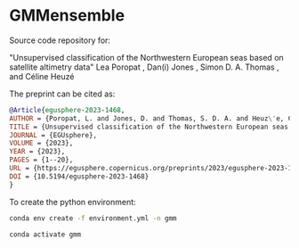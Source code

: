 # GMMensemble

Source code repository for:

"Unsupervised classification of the Northwestern European seas based on satellite altimetry data"
Lea Poropat , Dan(i) Jones , Simon D. A. Thomas , and Céline Heuzé

The preprint can be cited as:

```bibtex
@Article{egusphere-2023-1468,
AUTHOR = {Poropat, L. and Jones, D. and Thomas, S. D. A. and Heuz\'e, C.},
TITLE = {Unsupervised classification of the Northwestern European seas based on satellite altimetry data},
JOURNAL = {EGUsphere},
VOLUME = {2023},
YEAR = {2023},
PAGES = {1--20},
URL = {https://egusphere.copernicus.org/preprints/2023/egusphere-2023-1468/},
DOI = {10.5194/egusphere-2023-1468}
}
```

To create the python environment:

```bash
conda env create -f environment.yml -n gmm

conda activate gmm
```
